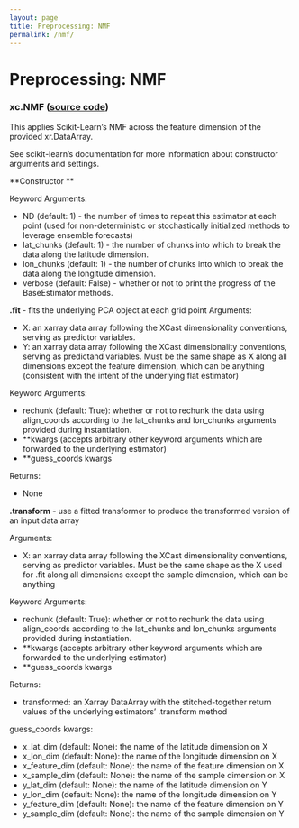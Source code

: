 ```yaml
---
layout: page 
title: Preprocessing: NMF 
permalink: /nmf/
---
```


#  Preprocessing: NMF
### xc.NMF ([source code](https://github.com/kjhall01/xcast/blob/b1764eaa1bfaf17c85447f6571caf016a13b2915/src/preprocessing/decomposition.py#L12))

This applies Scikit-Learn’s NMF across the feature dimension of the provided xr.DataArray.

See scikit-learn’s documentation for more information about constructor arguments and settings. 
 
**Constructor **

Keyword Arguments: 
- ND (default: 1) - the number of times to repeat this estimator at each point (used for non-deterministic or stochastically initialized methods to leverage ensemble forecasts) 
- lat_chunks (default: 1) - the number of chunks into which to break the data along the latitude dimension.
- lon_chunks (default: 1) - the number of chunks into which to break the data along the longitude dimension.
- verbose (default: False) - whether or not to print the progress of the BaseEstimator methods.

**.fit** - fits the underlying PCA object at each grid point 
Arguments: 
- X: an xarray data array following the XCast dimensionality conventions, serving as predictor variables.
- Y: an xarray data array following the XCast dimensionality conventions, serving as predictand variables. Must be the same shape as X along all dimensions except the feature dimension, which can be anything (consistent with the intent of the underlying flat estimator) 

Keyword Arguments:
- rechunk (default: True): whether or not to rechunk the data using align_coords according to the lat_chunks and lon_chunks arguments provided during instantiation.
- **kwargs (accepts arbitrary other keyword arguments which are forwarded to the underlying estimator) 
- **guess_coords kwargs

Returns: 
- None

**.transform** - use a fitted transformer to produce the transformed version of an input data array
 
Arguments: 
- X: an xarray data array following the XCast dimensionality conventions, serving as predictor variables. Must be the same shape as the X used for .fit along all dimensions except the sample dimension, which can be anything

Keyword Arguments:
- rechunk (default: True): whether or not to rechunk the data using align_coords according to the lat_chunks and lon_chunks arguments provided during instantiation.
- **kwargs (accepts arbitrary other keyword arguments which are forwarded to the underlying estimator) 
- **guess_coords kwargs

Returns: 
- transformed: an Xarray DataArray with the stitched-together return values of the underlying estimators’ .transform method

guess_coords kwargs:
- x_lat_dim (default: None): the name of the latitude dimension on X
- x_lon_dim (default: None): the name of the longitude dimension on X
- x_feature_dim (default: None): the name of the feature dimension on X
- x_sample_dim (default: None): the name of the sample dimension on X
- y_lat_dim (default: None): the name of the latitude dimension on Y
- y_lon_dim (default: None): the name of the longitude dimension on Y
- y_feature_dim (default: None): the name of the feature dimension on Y
- y_sample_dim (default: None): the name of the sample dimension on Y

